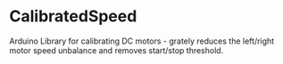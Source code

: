# CalibratedSpeed
Arduino Library for calibrating DC motors - grately reduces the left/right motor speed unbalance and removes start/stop threshold.
